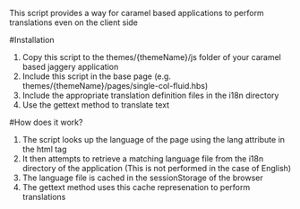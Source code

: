 This script provides a way for caramel based applications to perform
translations even on the client side

#Installation
1. Copy this script to the themes/{themeName}/js folder of your caramel based jaggery application
2. Include this script in the base page (e.g. themes/{themeName}/pages/single-col-fluid.hbs)
3. Include the appropriate translation definition files in the i18n directory
4. Use the gettext method to translate text


#How does it work?
1. The script looks up the language of the page using the lang attribute in the html tag
2. It then attempts to retrieve a matching language file from the i18n directory of the application (This is not performed in the case of English)
3. The language file is cached in the sessionStorage of the browser
4. The gettext method uses this cache represenation to perform translations


